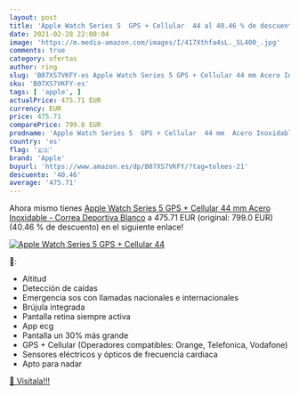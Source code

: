 ```yaml
---
layout: post
title: 'Apple Watch Series 5  GPS + Cellular  44 al 40.46 % de descuento'
date: 2021-02-28 22:00:04
image: 'https://m.media-amazon.com/images/I/417Xthfa4sL._SL400_.jpg'
comments: true
category: ofertas
author: ring
slug: 'B07XS7VKFY-es Apple Watch Series 5 GPS + Cellular 44 mm Acero Inoxidable...'
sku: 'B07XS7VKFY-es'
tags: [ 'apple', ]
actualPrice: 475.71 EUR
currency: EUR
price: 475.71
comparePrice: 799.0 EUR
prodname: 'Apple Watch Series 5  GPS + Cellular  44 mm  Acero Inoxidable - Correa Deportiva Blanco'
country: 'es'
flag: '🇪🇸'
brand: 'Apple'
buyurl: 'https://www.amazon.es/dp/B07XS7VKFY/?tag=tolees-21'
descuento: '40.46'
average: '475.71'
---
```


Ahora mismo tienes [Apple Watch Series 5  GPS + Cellular  44 mm  Acero Inoxidable - Correa Deportiva Blanco](https://www.amazon.es/dp/B07XS7VKFY/?tag=tolees-21) a 475.71 EUR (original: 799.0 EUR) (40.46 %  de descuento) en el siguiente enlace!

[![Apple Watch Series 5  GPS + Cellular  44](https://m.media-amazon.com/images/I/417Xthfa4sL._SL400_.jpg)](https://www.amazon.es/dp/B07XS7VKFY/?tag=tolees-21)

🔎:

- Altitud
- Detección de caídas
- Emergencia sos con llamadas nacionales e internacionales
- Brújula integrada
- Pantalla retina siempre activa
- App ecg
- Pantalla un 30% más grande
- GPS + Cellular (Operadores compatibles: Orange, Telefonica, Vodafone)
- Sensores eléctricos y ópticos de frecuencia cardiaca
- Apto para nadar

[🛒 Visítala!!!](https://www.amazon.es/dp/B07XS7VKFY/?tag=tolees-21)
